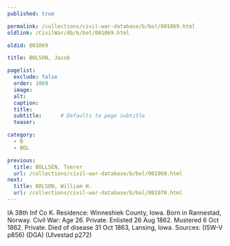 ```yaml
---
published: true

permalink: /collections/civil-war-database/b/bol/001069.html
oldlink: /CivilWar/db/b/bol/001069.html

oldid: 001069

title: BOLSON, Jacob

pagelist:
  exclude: false
  order: 1069
  image: 
  alt:
  caption:
  title:
  subtitle:      # Defaults to page subtitle
  teaser:

category: 
  - B 
  - BOL

previous:
  title: BOLLSEN, Toerer
  url: /collections/civil-war-database/b/bol/001068.html  
next:
  title: BOLSON, William H.
  url: /collections/civil-war-database/b/bol/001070.html   
---
```

IA 38th Inf Co K. Residence: Winneshiek County, Iowa. Born in Rannestad, Norway. Civil War: Age 26. Private. Enlisted 26 Aug 1862. Mustered 6 Oct 1862. Private. Died of disease 31 Oct 1863, Lansing, Iowa. Sources: (ISW-V p856) (DGA) (Ulvestad p272)